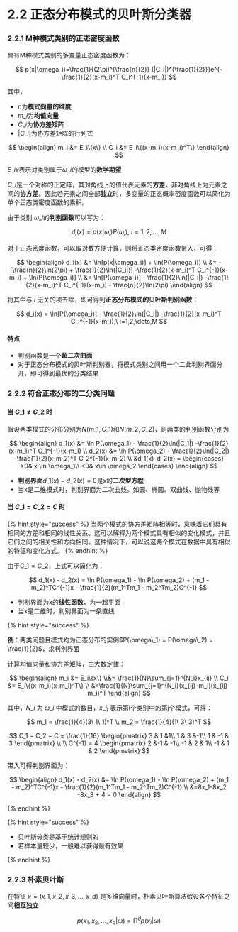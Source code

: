 # 2.2 正态分布模式的贝叶斯分类器

### 2.2.1 M种模式类别的正态密度函数

具有M种模式类别的多变量正态密度函数为：

$$
p(x|\omega_i)=\frac{1}{(2\pi)^{\frac{n}{2}} (|C_i|)^{\frac{1}{2}}}e^{-\frac{1}{2}(x-m_i)^T C_i^{-1}(x-m_i)}
$$

其中，

* $n$为**模式向量的维度**
* $m\_i$为**均值向量**
* $C\_i$为**协方差矩阵**
* $|C\_i|$为协方差矩阵的行列式

$$
\begin{align} m_i &= E_i\{x\} \\ C_i &= E_i\{(x-m_i)(x-m_i)^T\} \end{align}
$$

$E\_i{x}$表示对类别属于$\omega\_i$的模型的**数学期望**

$C\_i$是一个对称的正定阵，其对角线上的值代表元素的**方差**，非对角线上为元素之间的**协方差**。因此若元素之间全部**独立**时，多变量的正态概率密度函数可以简化为单个正态类密度函数的乘积。

由于类别 $\omega\_i$的**判别函数**可以写为：

$$
d_i(x)=p(x|\omega_i)P(\omega_i),\ i=1,2,\dots,M
$$

对于正态密度函数，可以取对数方便计算，则将正态类密度函数带入，可得：

$$
\begin{align} d_i(x) &= \ln[p(x|\omega_i)] + \ln(P(\omega_i)) \\ &= -[\frac{n}{2}\ln(2\pi) + \frac{1}{2}\ln(|C_i|)] -\frac{1}{2}(x-m_i)^T C_i^{-1}(x-m_i) + \ln(P[\omega_i)] \\ &= \ln[P(\omega_i)] - \frac{1}{2}\ln(|C_i|) -\frac{1}{2}(x-m_i)^T C_i^{-1}(x-m_i) - \frac{n}{2}\ln(2\pi) \end{align}
$$

将其中与 $i$ 无关的项去除，即可得到**正态分布模式的贝叶斯判别函数**：

$$
d_i(x) = \ln[P(\omega_i)] - \frac{1}{2}\ln(|C_i|) -\frac{1}{2}(x-m_i)^T C_i^{-1}(x-m_i),\ i=1,2,\dots,M
$$

#### 特点

* 判别函数是一个**超二次曲面**
* 对于正态分布模式的贝叶斯判别器，将模式类别之间用一个二此判别界面分开，即可得到最优的分类结果

### 2.2.2 符合正态分布的二分类问题

#### 当 $C\_1\neq C\_2$ 时

假设两类模式的分布分别为$N(m\_1,C\_1)$和$N(m\_2,C\_2)$，则两类的判别函数分别为

$$
\begin{align} d_1(x) &= \ln P(\omega_1) - \frac{1}{2}\ln(|C_1|) -\frac{1}{2}(x-m_1)^T C_1^{-1}(x-m_1) \\ d_2(x) &= \ln P(\omega_2) - \frac{1}{2}\ln(|C_2|) -\frac{1}{2}(x-m_2)^T C_2^{-1}(x-m_2) \\ &d_1(x)-d_2(x) = \begin{cases} >0& x \in \omega_1\\ <0& x\in \omega_2 \end{cases} \end{align}
$$

* **判别界面**$d\_1(x)-d\_2(x)=0$是x的**二次型方程**
* 当x是二维模式时，判别界面为二次曲线。如圆、椭圆、双曲线、抛物线等

#### 当 $C\_1=C\_2=C$ 时

{% hint style="success" %}
当两个模式的协方差矩阵相等时，意味着它们具有相同的方差和相同的线性关系。这可以解释为两个模式具有相似的变化模式，并且它们之间的相关性和方向相同。这种情况下，可以说这两个模式在数据中具有相似的特征和变化方式。
{% endhint %}

由于$C\_1=C\_2$，上式可以简化为：

$$
d_1(x) - d_2(x) = \ln P(\omega_1) - \ln P(\omega_2) + (m_1 - m_2)^TC^{-1}x - \frac{1}{2}(m_1^Tm_1 - m_2^Tm_2)C^{-1}
$$

* 判别界面为x的**线性函数**，为一超平面
* 当x是二维时，判别界面为一条直线



{% hint style="success" %}

**例**：两类问题且模式均为正态分布的实例$P(\omega\_1) = P(\omega\_2) = \frac{1}{2}$，求判别界面

计算均值向量和协方差矩阵，由大数定律：

$$
\begin{align} m_i &= E_i\{x\} \\&= \frac{1}{N}\sum_{j=1}^{N_i}x_{ij} \\ C_i &= E_i\{(x-m_i)(x-m_i)^T\} \\ &=\frac{1}{N}\sum_{j=1}^{N_i}(x_{ij}-m_i)(x_{ij}-m_i)^T \end{align}
$$

其中，$N\_i$ 为 $\omega\_i$ 中模式的数目，$x\_{ij}$ 表示第i个类别中的第j个模式，可得：

$$
m_1 = \frac{1}{4}(3\ 1\ 1)^T \\ m_2 = \frac{1}{4}(1\ 3\ 3)^T
$$

$$
C_1 = C_2 = C = \frac{1}{16} \begin{pmatrix} 3 & 1 &1\\ 1 & 3 &-1\\ 1 & -1 & 3 \end{pmatrix} \\ \\ C^{-1} = 4 \begin{pmatrix} 2 &-1 & -1\\ -1 & 2 & 1\\ -1 & 1 & 2 \end{pmatrix}
$$

带入可得判别界面为：

$$
\begin{align} d_1(x) - d_2(x) &= \ln P(\omega_1) - \ln P(\omega_2) + (m_1 - m_2)^TC^{-1}x - \frac{1}{2}(m_1^Tm_1 - m_2^Tm_2)C^{-1} \\ &=8x_1-8x_2 -8x_3 + 4 = 0 \end{align}
$$

{% endhint %}



{% hint style="success" %}
- 贝叶斯分类是基于统计规则的
- 若样本量较少，一般难以获得最有效果

{% endhint %}

### 2.2.3 朴素贝叶斯

在特征 $x=(x\_1,x\_2,x\_3,\dots,x\_d)$ 是多维向量时，朴素贝叶斯算法假设各个特征之间**相互独立**

$$
p(x_1,x_2,\dots,x_d|\omega)= \prod^d p(x_i|\omega)
$$
